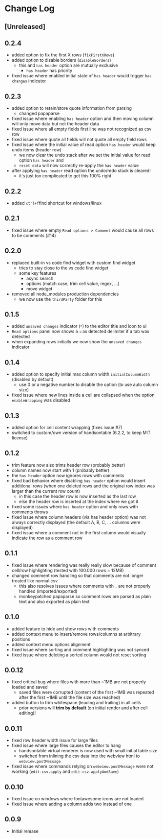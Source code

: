 # Change Log

## [Unreleased]

## 0.2.4

- added option to fix the first X rows (`fixFirstXRows`)
- added option to disable borders (`disableBorders`)
	- this and `has header` option are mutually exclusive
		- `has header` has priority
- fixed issue where enabled initial state of `has header` would trigger `has changes` indicator

## 0.2.3

- added option to retain/store quote information from parsing
	- changed papaparse
- fixed issue where enabling `has header` option and then moving column will only move data but not the header data
- fixed issue where all empty fields first line was not recognized as csv row
- fixed issue where quote all fields will not quote all empty field rows
- fixed issue where the initial value of read option `has header` would keep undo items (header row)
	- we now clear the undo stack after we set the initial value for read option `has header` and
	- `reset data` will now correctly re-apply the `has header` value
- after applying `has header` read option the undo/redo stack is cleared!
	- it's just too complicated to get this 100% right

## 0.2.2

- added `ctrl+f`find shortcut for windows/linux

## 0.2.1

- fixed issue where empty `Read options > Comment` would cause all rows to be comments (#14)

## 0.2.0

- replaced built-in vs code find widget with custom find widget
	- tries to stay close to the vs code find widget
	- some key features
		- async search
		- options (match case, trim cell value, regex, ...)
		- move widget
- removed all node_modules production dependencies
	- we now use the `thirdParty` folder for this

## 0.1.5

- added `unsaved changes` indicator (`*`) to the editor title and icon to ui
- `Read options` panel now shows a `⇥` as detected delimiter if a tab was detected
- when expanding rows initially we now show the `unsaved changes` indicator

## 0.1.4

- added option to specify initial max column width `initialColumnWidth` (disabled by default)
	- use 0 or a negative number to disable the option (to use auto column size)
- fixed issue where new lines inside a cell are collapsed when the option `enableWrapping` was disabled

## 0.1.3

- added option for cell content wrapping (fixes issue #7)
- switched to custom/own version of handsontable (6.2.2, to keep MIT license)

## 0.1.2

- trim feature now also trims header row (probably better)
- column names now start with 1 (probably better)
- the `has header` option now ignores rows with comments
- fixed bad behavior where disabling `has header` option would insert additional rows (when one deleted rows and the original row index was larger than the current row count)
	- in this case the header row is now inserted as the last row
	- else the header row is inserted at the index where we got it
- fixed some issues where `has header` option and only rows with comments throws
- fixed issue where column headers (via has header option) was not always correctly displayed (the default A, B, C, ... columns were displayed)
- fixed issue where a comment not in the first column would visually indicate the row as a comment row


## 0.1.1

- fixed issue where rendering was really really slow because of comment cell/row highlighting (tested with 100.000 rows ~ 12MB)
- changed comment row handling so that comments are not longer treated like normal csv
	- this also resolves issues where comments with `,` are not properly handled (imported/exported)
	- monkeypatched papaparse so comment rows are parsed as plain text and also exported as plain text

## 0.1.0

- added feature to hide and show rows with comments
- added context menu to insert/remove rows/columns at arbitrary positions
- added context menu options alignment
- fixed issue where sorting and comment highlighting was not synced
- fixed issue where deleting a sorted column would not reset sorting

## 0.0.12

- fixed critical bug where files with more than \~1MB are not properly loaded and saved
	- saved files were corrupted (content of the first \~1MB was repeated after the first \~1MB until the file size was reached)
- added button to trim whitespace (leading and trailing) in all cells
	- prior versions will **trim by default** (on initial render and after cell editing)!

## 0.0.11

- fixed row header width issue for large files
- fixed issue where large files causes the editor to hang
	- handsontable virtual renderer is now used with small initial table size
	- switched from inlining the csv data into the webview html to `webview.postMessage`
- fixed issue where commands relying on `webview.postMessage` were not working (`edit-csv.apply` and `edit-csv.applyAndSave`)

## 0.0.10

- fixed issue on windows where fontawesome icons are not loaded
- fixed issue where adding a column adds two instead of one

## 0.0.9

- Initial release